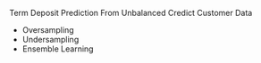 Term Deposit Prediction From Unbalanced Credict Customer Data
* Oversampling
* Undersampling
* Ensemble Learning
